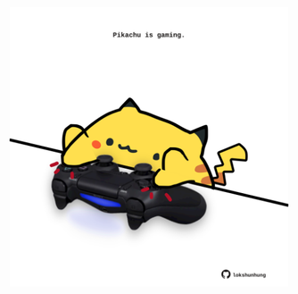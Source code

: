 <!-- built at 29/02/2024, 15:00:45 UTC -->
<p align="center">
  <img width="500" height="500" src="./ReadmeImage.svg">
</p>
